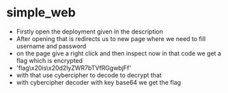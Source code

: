 # simple_web

- Firstly open the deployment given in the description
- After opening that is redirects us to new page where we need to fill username and password
- on the page give a right click and then inspect now in that code we get a flag which is encrypted
- 'flag\x20is\x20d2lyZWR7bTVfRGgwbjFf'
- with that use cybercipher to decode to decrypt that 
- with cybercipher decoder with key base64 we get the flag
